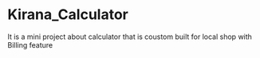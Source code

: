 # Kirana_Calculator
It is a mini project about calculator that is coustom built for local shop with Billing feature
